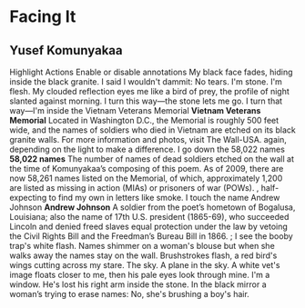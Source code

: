# Facing It
## Yusef Komunyakaa
Highlight Actions Enable or disable annotations
My black face fades,
hiding inside the black granite.
I said I wouldn't
dammit: No tears.
I'm stone. I'm flesh.
My clouded reflection eyes me
like a bird of prey, the profile of night
slanted against morning. I turn
this way—the stone lets me go.
I turn that way—I'm inside
the Vietnam Veterans Memorial **Vietnam Veterans Memorial** Located in
Washington D.C., the Memorial is roughly 500 feet wide, and the names of
soldiers who died in Vietnam are etched on its black granite walls. For more
information and photos, visit The Wall-USA.
again, depending on the light
to make a difference.
I go down the  58,022 names **58,022 names** The number of names of dead
soldiers etched on the wall at the time of Komunyakaa’s composing of this
poem. As of 2009, there are now 58,261 names listed on the Memorial, of which,
approximately 1,200 are listed as missing in action (MIAs) or prisoners of war
(POWs). ,
half-expecting to find
my own in letters like smoke.
I touch the name Andrew Johnson **Andrew Johnson** A soldier from the poet’s
hometown of Bogalusa, Louisiana; also the name of 17th U.S. president
(1865-69), who succeeded Lincoln and denied freed slaves equal protection
under the law by vetoing the Civil Rights Bill and the Freedman’s Bureau Bill
in 1866. ;
I see the booby trap's white flash.
Names shimmer on a woman's blouse
but when she walks away
the names stay on the wall.
Brushstrokes flash, a red bird's
wings cutting across my stare.
The sky. A plane in the sky.
A white vet's image floats
closer to me, then his pale eyes
look through mine. I'm a window.
He's lost his right arm
inside the stone. In the black mirror
a woman’s trying to erase names:
No, she's brushing a boy's hair.